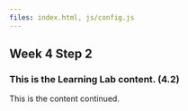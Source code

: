 ```yaml
---
files: index.html, js/config.js
---
```


## Week 4 Step 2

### This is the Learning Lab content. (4.2)

This is the content continued.
